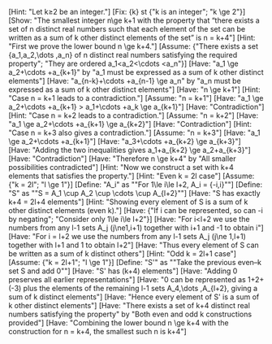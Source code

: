 [Hint: "Let k≥2 be an integer."]
[Fix: {k} st {"k is an integer"; "k \ge 2"}]
[Show: "The smallest integer n\ge k+1 with the property that “there exists a set of n distinct real numbers such that each element of the set can be written as a sum of k other distinct elements of the set” is n = k+4"]
[Hint: "First we prove the lower bound n \ge k+4."]
[Assume: {"There exists a set \{a_1,a_2,\dots ,a_n\} of n distinct real numbers satisfying the required property"; "They are ordered a_1<a_2<\cdots <a_n"}]
[Have: "a_1 \ge a_2+\cdots +a_{k+1}" by "a_1 must be expressed as a sum of k other distinct elements"]
[Have: "a_{n-k}+\cdots +a_{n-1} \ge a_n" by "a_n must be expressed as a sum of k other distinct elements"]
[Have: "n \ge k+1"]
[Hint: "Case n = k+1 leads to a contradiction."]
[Assume: "n = k+1"]
[Have: "a_1 \ge a_2+\cdots +a_{k+1} > a_1+\cdots +a_k \ge a_{k+1}"]
[Have: "Contradiction"]
[Hint: "Case n = k+2 leads to a contradiction."]
[Assume: "n = k+2"]
[Have: "a_1 \ge a_2+\cdots +a_{k+1} \ge a_{k+2}"]
[Have: "Contradiction"]
[Hint: "Case n = k+3 also gives a contradiction."]
[Assume: "n = k+3"]
[Have: "a_1 \ge a_2+\cdots +a_{k+1}"]
[Have: "a_3+\cdots +a_{k+2} \ge a_{k+3}"]
[Have: "Adding the two inequalities gives a_1+a_{k+2} \ge a_2+a_{k+3}"]
[Have: "Contradiction"]
[Have: "Therefore n \ge k+4" by "All smaller possibilities contradicted"]
[Hint: "Now we construct a set with k+4 elements that satisfies the property."]
[Hint: "Even k = 2l case"]
[Assume: {"k = 2l"; "l \ge 1"}]
[Define: "A_i" as ""For 1\le i\le l+2, A_i = \{-i,i\}""]
[Define: "S" as ""S = A_1 \cup A_2 \cup \cdots \cup A_{l+2}""]
[Have: "S has exactly k+4 = 2l+4 elements"]
[Hint: "Showing every element of S is a sum of k other distinct elements (even k)."]
[Have: {"If i can be represented, so can -i by negating"; "Consider only 1\le i\le l+2"}]
[Have: "For i<l+2 we use the numbers from any l-1 sets A_j (j\ne1,i+1) together with i+1 and -1 to obtain i"]
[Have: "For i = l+2 we use the numbers from any l-1 sets A_j (j\ne 1,l+1) together with l+1 and 1 to obtain l+2"]
[Have: "Thus every element of S can be written as a sum of k distinct others"]
[Hint: "Odd k = 2l+1 case"]
[Assume: {"k = 2l+1"; "l \ge 1"}]
[Define: "S'" as ""Take the previous even–k set S and add 0""]
[Have: "S' has (k+4) elements"]
[Have: "Adding 0 preserves all earlier representations"]
[Have: "0 can be represented as 1+2+(-3) plus the elements of the remaining l-1 sets A_4,\dots ,A_{l+2}, giving a sum of k distinct elements"]
[Have: "Hence every element of S' is a sum of k other distinct elements"]
[Have: "There exists a set of k+4 distinct real numbers satisfying the property" by "Both even and odd k constructions provided"]
[Have: "Combining the lower bound n \ge k+4 with the construction for n = k+4, the smallest such n is k+4"]